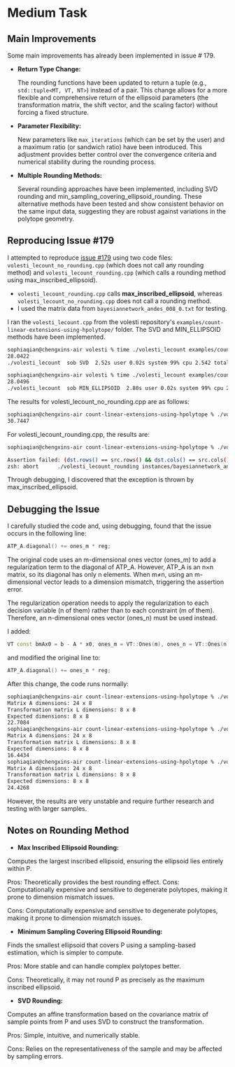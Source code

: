 # Medium Task

## Main Improvements

Some main improvements has already been implemented in issue # 179.

- **Return Type Change:**
  
  The rounding functions have been updated to return a tuple (e.g., `std::tuple<MT, VT, NT>`) instead of a pair. This change allows for a more flexible and comprehensive return of the ellipsoid parameters (the transformation matrix, the shift vector, and the scaling factor) without forcing a fixed structure.
  
- **Parameter Flexibility:**
  
  New parameters like `max_iterations` (which can be set by the user) and a maximum ratio (or sandwich ratio) have been introduced. This adjustment provides better control over the convergence criteria and numerical stability during the rounding process.
  
- **Multiple Rounding Methods:**
  
  Several rounding approaches have been implemented, including SVD rounding and min_sampling_covering_ellipsoid_rounding. These alternative methods have been tested and show consistent behavior on the same input data, suggesting they are robust against variations in the polytope geometry.

## Reproducing Issue #179

I attempted to reproduce [issue #179](https://github.com/GeomScale/volesti/issues/179) using two code files: `volesti_lecount_no_rounding.cpp` (which does not call any rounding method) and `volesti_lecount_rounding.cpp` (which calls a rounding method using max_inscribed_ellipsoid).

- `volesti_lecount_rounding.cpp` calls **max_inscribed_ellipsoid**, whereas `volesti_lecount_no_rounding.cpp` does not call a rounding method.
- I used the matrix data from `bayesiannetwork_andes_008_0.txt` for testing.

I ran the `volesti_lecount.cpp` from the volesti repository's `examples/count-linear-extensions-using-hpolytope/` folder. The SVD and MIN_ELLIPSOID methods have been implemented.

```bash
sophiaqian@chengxins-air volesti % time ./volesti_lecount examples/count-linear-extensions-using-hpolytope/instances/bayesiannetwork_andes_008_0.txt sob SVD
28.0422
./volesti_lecount  sob SVD  2.52s user 0.02s system 99% cpu 2.542 total
```
```bash
sophiaqian@chengxins-air volesti % time ./volesti_lecount examples/count-linear-extensions-using-hpolytope/instances/bayesiannetwork_andes_008_0.txt sob MIN_ELLIPSOID
28.0496
./volesti_lecount  sob MIN_ELLIPSOID  2.80s user 0.02s system 99% cpu 2.824 total
```

The results for volesti_lecount_no_rounding.cpp are as follows:
```bash
sophiaqian@chengxins-air count-linear-extensions-using-hpolytope % ./volesti_lecount_no_rounding instances/bayesiannetwork_andes_008_0.txt sob
30.7447
```
For volesti_lecount_rounding.cpp, the results are:
```bash
sophiaqian@chengxins-air count-linear-extensions-using-hpolytope % ./volesti_lecount_rounding instances/bayesiannetwork_andes_008_0.txt sob

Assertion failed: (dst.rows() == src.rows() && dst.cols() == src.cols()), function resize_if_allowed, file AssignEvaluator.h, line 754.
zsh: abort      ./volesti_lecount_rounding instances/bayesiannetwork_andes_008_0.txt sob
```
Through debugging, I discovered that the exception is thrown by max_inscribed_ellipsoid.

## Debugging the Issue
I carefully studied the code and, using debugging, found that the issue occurs in the following line:
```cpp
ATP_A.diagonal() += ones_m * reg;
```
The original code uses an m-dimensional ones vector (ones_m) to add a regularization term to the diagonal of ATP_A. However, ATP_A is an 
n×n
matrix, so its diagonal has only n elements. When 
m≠n,
using an m-dimensional vector leads to a dimension mismatch, triggering the assertion error.

The regularization operation needs to apply the regularization to each decision variable (n of them) rather than to each constraint (m of them). Therefore, an n-dimensional ones vector (ones_n) must be used instead.

I added:

```cpp
VT const bmAx0 = b - A * x0, ones_m = VT::Ones(m), ones_n = VT::Ones(n);
```
and modified the original line to:
```cpp
ATP_A.diagonal() += ones_n * reg;
```

After this change, the code runs normally:
```bash
sophiaqian@chengxins-air count-linear-extensions-using-hpolytope % ./volesti_lecount_rounding instances/bayesiannetwork_andes_008_0.txt sob
Matrix A dimensions: 24 x 8
Transformation matrix L dimensions: 8 x 8
Expected dimensions: 8 x 8
22.7084
sophiaqian@chengxins-air count-linear-extensions-using-hpolytope % ./volesti_lecount_rounding instances/bayesiannetwork_andes_008_0.txt sob
Matrix A dimensions: 24 x 8
Transformation matrix L dimensions: 8 x 8
Expected dimensions: 8 x 8
16.4434
sophiaqian@chengxins-air count-linear-extensions-using-hpolytope % ./volesti_lecount_rounding instances/bayesiannetwork_andes_008_0.txt sob
Matrix A dimensions: 24 x 8
Transformation matrix L dimensions: 8 x 8
Expected dimensions: 8 x 8
24.4268
```
However, the results are very unstable and require further research and testing with larger samples.

## Notes on Rounding Method
- **Max Inscribed Ellipsoid Rounding:**

Computes the largest inscribed ellipsoid, ensuring the ellipsoid lies entirely within P.

Pros: Theoretically provides the best rounding effect.
Cons: Computationally expensive and sensitive to degenerate polytopes, making it prone to dimension mismatch issues.

Cons: Computationally expensive and sensitive to degenerate polytopes, making it prone to dimension mismatch issues.

- **Minimum Sampling Covering Ellipsoid Rounding:**

Finds the smallest ellipsoid that covers P using a sampling-based estimation, which is simpler to compute.

Pros: More stable and can handle complex polytopes better.

Cons: Theoretically, it may not round P as precisely as the maximum inscribed ellipsoid.

- **SVD Rounding:**

Computes an affine transformation based on the covariance matrix of sample points from  P and uses SVD to construct the transformation.

Pros: Simple, intuitive, and numerically stable.

Cons: Relies on the representativeness of the sample and may be affected by sampling errors.